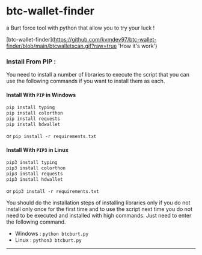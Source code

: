 # btc-wallet-finder
a Burt force tool with python that allow you to try your luck !

[btc-wallet-finder](https://github.com/kvmdev97/btc-wallet-finder/blob/main/btcwalletscan.gif?raw=true 'How it's work')


### Install From PIP :

You need to install a number of libraries to execute the script that you can use the following commands if you want to install them as each.

#### Install With `PIP` in Windows

```bash
pip install typing
pip install colorthon
pip install requests
pip install hdwallet
```
or `pip install -r requirements.txt`


#### Install With `PIP3` in Linux

```bash
pip3 install typing
pip3 install colorthon
pip3 install requests
pip3 install hdwallet
```
or `pip3 install -r requirements.txt`

You should do the installation steps of installing libraries only if you do not install only once for the first time and to use the script next time you do not need to be executed and installed with high commands. Just need to enter the following command.

- Windows : `python btcburt.py`
- Linux : `python3 btcburt.py`


---
